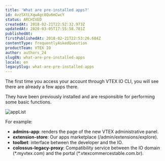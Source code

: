 ```yaml
---
title: 'What are pre-installed apps?'
id: 4vzSXtLXqwAgc8Qu6mCwcY
status: ARCHIVED
createdAt: 2018-02-21T22:52:32.973Z
updatedAt: 2020-03-05T17:55:58.781Z
publishedAt: 
firstPublishedAt: 2018-02-21T22:53:26.684Z
contentType: frequentlyAskedQuestion
productTeam: VTEX IO
author: authors_24
slugEN: what-are-pre-installed-apps
locale: en
legacySlug: what-are-pre-installed-apps
---
```


The first time you access your account through VTEX IO CLI, you will see there are already a few apps there.

They have been previously installed and are responsible for performing some basic functions.

![appList](https://images.contentful.com/alneenqid6w5/23dywoz95GmeAOkuwe8WWq/d1097f363859c30abd67e699fa0d23ed/appList.png)

For example:
- __admins-app__: renders the page of the new VTEX administrative panel.
- __extension-store__: Our apps marketplace (/admin/extensions/explore).
- __toolbet__: interface between the developer and the IO.
- __colossus-legacy-proxy__: Compatibility service between the IO domain (\*.myvtex.com) and the portal (\*.vtexcommercestable.com.br).
